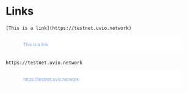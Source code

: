 # Links

```
[This is a link](https://testnet.uvio.network)
```

<figure><img src="../.gitbook/assets/Screenshot 2024-10-10 at 13.53.56.png" alt=""><figcaption></figcaption></figure>

```
https://testnet.uvio.network
```

<figure><img src="../.gitbook/assets/Screenshot 2024-10-10 at 13.54.13.png" alt=""><figcaption></figcaption></figure>
